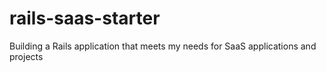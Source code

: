 # rails-saas-starter
Building a Rails application that meets my needs for SaaS applications and projects
